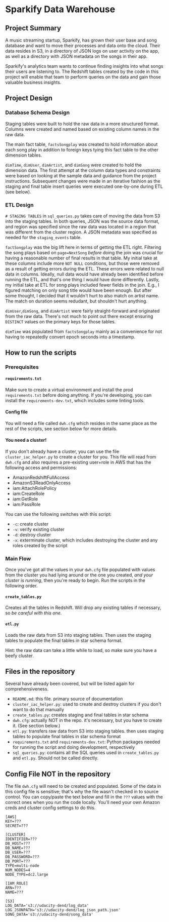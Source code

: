 # Sparkify Data Warehouse

## Project Summary

A music streaming startup, Sparkify, has grown their user base and song database and want to move their processes and data onto the cloud. Their data resides in S3, in a directory of JSON logs on user activity on the app, as well as a directory with JSON metadata on the songs in their app.

Sparkify's analytics team wants to continue finding insights into what songs their users are listening to. The Redshift tables created by the code in this project will enable that team to perform queries on the data and gain those valuable business insights.

## Project Design

### Database Schema Design

Staging tables were built to hold the raw data in a more structured format. Columns were created and named based on existing column names in the raw data.

The main fact table, `factsSongplay` was created to hold information about each song play in addition to foreign keys tying this fact table to the other dimension tables.

`dimTime`, `dimUser`, `dimArtist`, and `dimSong` were created to hold the dimension data. The first attempt at the column data types and constraints were based on looking at the sample data and guidance from the project instructions. Subsequent changes were made in an iterative fashion as the staging and final table insert queries were executed one-by-one during ETL (see below).

### ETL Design

`# STAGING TABLES` in `sql_queries.py` takes care of moving the data from S3 into the staging tables. In both queries, JSON was the source data format, and region was specified since the raw data was located in a region that was different from the cluster region. A JSON metadata was specified as needed for the `staging_events` table.

`factSongplay` was the big lift here in terms of getting the ETL right. Filtering the song plays based on `page=NextSong` *before* doing the join was crucial for having a reasonable number of final results in that table. My initial take at these columns include more `NOT NULL` conditions, but those were removed as a result of getting errors during the ETL. These errors were related to null data in columns. Ideally, null data would have already been identified before running the ETL, and that's one thing I would have done differently. Lastly, my initial take at ETL for song plays included fewer fields in the join. E.g., I figured matching on only song title would have been enough. But after some thought, I decided that it wouldn't hurt to also match on artist name. The match on duration seems redudant, but shouldn't hurt anything.

`dimUser`,`dimSong`, and `dimArtist` were fairly straight-forward and originated from the raw data. There's not much to point out there except ensuring `DISTINCT` values on the primary keys for those tables.

`dimTime` was populated from `factsSongplay` mainly as a convenience for not having to repeatedly convert epoch seconds into a timestamp.

## How to run the scripts
### Prerequisites

#### `requirements.txt`

Make sure to create a virtual environment and install the prod `requirements.txt` before doing anything. If you're developing, you can install the `requirements-dev.txt`, which includes some linting tools.

#### Config file

You will need a file called `dwh.cfg` which resides in the same place as the rest of the scripts, see section below for more details.

#### You need a cluster!

If you don't already have a cluster, you can use the file `cluster_iac_helper.py` to create a cluster for you. This file will read from `dwh.cfg` and also requires a pre-existing user+role in AWS that has the following access and permissions:
- AmazonRedshiftFullAccess
- AmazonS3ReadOnlyAccess
- iam:AttachRolePolicy
- iam:CreateRole
- iam:GetRole
- iam:PassRole

You can use the following switches with this script:
- `-c`: create cluster
- `-v`: verify existing cluster
- `-d`: destroy cluster
- `-x`: exterminate cluster, which includes destroying the cluster and any roles created by the script

### Main Flow

Once you've got all the values in your `dwh.cfg` file populated with values from the cluster you had lying around or the one you created, *and your cluster is running*, then you're ready to begin. Run the scripts in the following order.

#### `create_tables.py`

Creates all the tables in Redshift. Will drop any existing tables if necessary, so *be careful with this one*.

#### `etl.py`

Loads the raw data from S3 into staging tables. Then uses the staging tables to populate the final tables in star schema format.

Hint: the raw data can take a little while to load, so make sure you have a beefy cluster.


## Files in the repository

Several have already been covered, but will be listed again for comprehensiveness.

- `README.md`: this file. primary source of documentation
- `cluster_iac_helper.py`: used to create and destroy clusters if you don't want to do that manually
- `create_tables.py`: creates staging and final tables in star schema
- `dwh.cfg`: actually NOT in the repo. it's necessary, but you have to create it. (See section below.)
- `etl.py`: transfers raw data from S3 into staging tables. then uses staging tables to populate final tables in star schema format
- `requirements.txt` and `requirements-dev.txt`: Python packages needed for running the script and doing development, respectively
- `sql_queries.py`: contains all the SQL queries used in `create_tables.py` and `etl.py`. Should not be called directly.

## Config File NOT in the repository

The file `dwh.cfg` will need to be created and populated. Some of the data in this config file is sensitive; that's why the file wasn't checked in to source control. You can copy/paste the text below and fill in the `???` values with the correct ones when you run the code locally. You'll need your own Amazon creds and cluster config settings to do this.

```
[AWS]
KEY=???
SECRET=???

[CLUSTER]
IDENTIFIER=???
DB_HOST=???
DB_NAME=???
DB_USER=???
DB_PASSWORD=???
DB_PORT=???
TYPE=multi-node
NUM_NODES=4
NODE_TYPE=dc2.large

[IAM_ROLE]
ARN=???
NAME=???

[S3]
LOG_DATA='s3://udacity-dend/log_data'
LOG_JSONPATH='s3://udacity-dend/log_json_path.json'
SONG_DATA='s3://udacity-dend/song_data'
```
